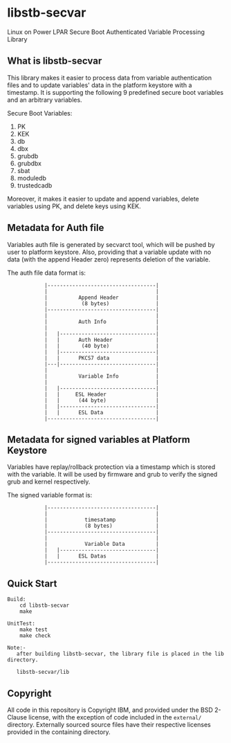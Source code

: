 libstb-secvar
==============

Linux on Power LPAR Secure Boot Authenticated Variable Processing Library

What is libstb-secvar
---------------------

This library makes it easier to process data from variable authentication files and to
update variables' data in the platform keystore with a timestamp. It is supporting the following
9 predefined secure boot variables and an arbitrary variables.

Secure Boot Variables:

1. PK
2. KEK
3. db
4. dbx
5. grubdb
6. grubdbx
7. sbat
8. moduledb
9. trustedcadb

Moreover, it makes it easier to update and append variables, delete variables using PK,
and delete keys using KEK.

Metadata for Auth file
-----------------------

Variables auth file is generated by secvarct tool, which will be pushed by user to platform
keystore. Also, providing that a variable update with no data (with the append Header zero)
represents deletion of the variable.

The auth file data format is:

                |-----------------------------------|
                |                                   |
                |          Append Header            |
                |           (8 bytes)               |
                |-----------------------------------|
                |                                   |
                |          Auth Info                |
                |                                   |
                |   |-------------------------------|
                |   |      Auth Header              |
                |   |       (40 byte)               |
                |   |-------------------------------|
                |   |      PKCS7 data               |
                |---|-------------------------------|
                |                                   |
                |          Variable Info            |
                |                                   |
                |   |-------------------------------|
                |   |     ESL Header                |
                |   |      (44 byte)                |
                |   |-------------------------------|
                |   |      ESL Data                 |
                |-----------------------------------|


Metadata for signed variables at Platform Keystore
--------------------------------------------------

Variables have replay/rollback protection via a timestamp which is stored with
the variable. It will be used by firmware and grub to verify the signed grub and
kernel respectively.

The signed variable format is:

                |-----------------------------------|
                |                                   |
                |            timesatamp             |
                |            (8 bytes)              |
                |-----------------------------------|
                |                                   |
                |            Variable Data          |
                |   |-------------------------------|
                |   |      ESL Datas                |
                |-----------------------------------|

Quick Start
-----------

```
Build:
    cd libstb-secvar
    make

UnitTest:
    make test
    make check

Note:-
   after building libstb-secvar, the library file is placed in the lib directory.

   libstb-secvar/lib
```

Copyright
---------

All code in this repository is Copyright IBM, and provided under the BSD 2-Clause license, with the exception of code included in the `external/` directory.
Externally sourced source files have their respective licenses provided in the containing directory.
